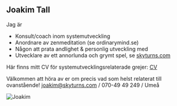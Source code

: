 ## Joakim Tall

Jag är
 - Konsult/coach inom systemutveckling
 - Anordnare av zenmeditation (se ordinarymind.se)
 - Någon att prata andlighet & personlig utveckling med
 - Utvecklare av ett annorlunda och grymt spel, se [skyturns.com](http://skyturns.com)
 
Här finns mitt CV för systemutvecklingsrelaterade grejer: [CV](//joakim.guru/cv.pdf)

Välkommen att höra av er om precis vad som helst relaterat till ovanstående!
joakim@skyturns.com / 070-49 49 249 / Umeå

![Joakim](//joakim.guru/joakim.jpg)
